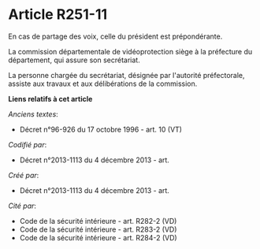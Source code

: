 # Article R251-11

En cas de partage des voix, celle du président est prépondérante.

La commission départementale de vidéoprotection siège à la préfecture du département, qui assure son secrétariat.

La personne chargée du secrétariat, désignée par l'autorité préfectorale, assiste aux travaux et aux délibérations de la
commission.

**Liens relatifs à cet article**

_Anciens textes_:

  - Décret n°96-926 du 17 octobre 1996 - art. 10 (VT)

_Codifié par_:

  - Décret n°2013-1113 du 4 décembre 2013 - art.

_Créé par_:

  - Décret n°2013-1113 du 4 décembre 2013 - art.

_Cité par_:

  - Code de la sécurité intérieure - art. R282-2 (VD)
  - Code de la sécurité intérieure - art. R283-2 (VD)
  - Code de la sécurité intérieure - art. R284-2 (VD)
